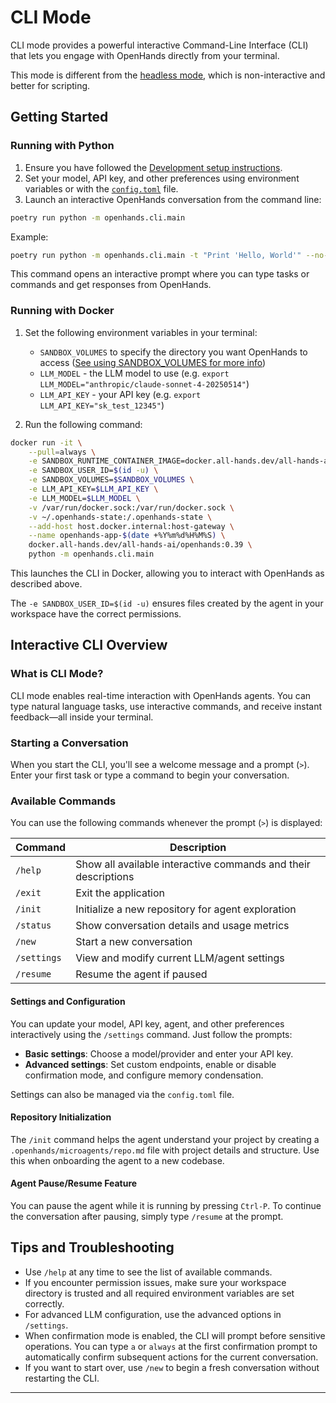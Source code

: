 # CLI Mode

CLI mode provides a powerful interactive Command-Line Interface (CLI) that lets you engage with OpenHands directly
from your terminal.

This mode is different from the [headless mode](headless-mode), which is non-interactive and better for scripting.

## Getting Started

### Running with Python

1. Ensure you have followed the [Development setup instructions](https://github.com/All-Hands-AI/OpenHands/blob/main/Development.md).
2. Set your model, API key, and other preferences using environment variables or with the [`config.toml`](https://github.com/All-Hands-AI/OpenHands/blob/main/config.template.toml) file.
3. Launch an interactive OpenHands conversation from the command line:

```bash
poetry run python -m openhands.cli.main 
```

Example:
```bash
poetry run python -m openhands.cli.main -t "Print 'Hello, World'" --no-auto-continue
```

This command opens an interactive prompt where you can type tasks or commands and get responses from OpenHands.

### Running with Docker

1. Set the following environment variables in your terminal:
   - `SANDBOX_VOLUMES` to specify the directory you want OpenHands to access ([See using SANDBOX_VOLUMES for more info](../runtimes/docker#using-sandbox_volumes))
   - `LLM_MODEL` - the LLM model to use (e.g. `export LLM_MODEL="anthropic/claude-sonnet-4-20250514"`)
   - `LLM_API_KEY` - your API key (e.g. `export LLM_API_KEY="sk_test_12345"`)

2. Run the following command:

```bash
docker run -it \
    --pull=always \
    -e SANDBOX_RUNTIME_CONTAINER_IMAGE=docker.all-hands.dev/all-hands-ai/runtime:0.39-nikolaik \
    -e SANDBOX_USER_ID=$(id -u) \
    -e SANDBOX_VOLUMES=$SANDBOX_VOLUMES \
    -e LLM_API_KEY=$LLM_API_KEY \
    -e LLM_MODEL=$LLM_MODEL \
    -v /var/run/docker.sock:/var/run/docker.sock \
    -v ~/.openhands-state:/.openhands-state \
    --add-host host.docker.internal:host-gateway \
    --name openhands-app-$(date +%Y%m%d%H%M%S) \
    docker.all-hands.dev/all-hands-ai/openhands:0.39 \
    python -m openhands.cli.main
```

This launches the CLI in Docker, allowing you to interact with OpenHands as described above.

The `-e SANDBOX_USER_ID=$(id -u)` ensures files created by the agent in your workspace have the correct permissions.

## Interactive CLI Overview

### What is CLI Mode?

CLI mode enables real-time interaction with OpenHands agents. You can type natural language tasks, use interactive
commands, and receive instant feedback—all inside your terminal.

### Starting a Conversation

When you start the CLI, you'll see a welcome message and a prompt (`>`). Enter your first task or type a command to
begin your conversation.

### Available Commands

You can use the following commands whenever the prompt (`>`) is displayed:

| Command      | Description                                                    |
|--------------|----------------------------------------------------------------|
| `/help`      | Show all available interactive commands and their descriptions |
| `/exit`      | Exit the application                                           |
| `/init`      | Initialize a new repository for agent exploration              |
| `/status`    | Show conversation details and usage metrics                    |
| `/new`       | Start a new conversation                                       |
| `/settings`  | View and modify current LLM/agent settings                     |
| `/resume`    | Resume the agent if paused                                     |

#### Settings and Configuration

You can update your model, API key, agent, and other preferences interactively using the `/settings` command. Just
follow the prompts:

- **Basic settings**: Choose a model/provider and enter your API key.
- **Advanced settings**: Set custom endpoints, enable or disable confirmation mode, and configure memory condensation.

Settings can also be managed via the `config.toml` file.

#### Repository Initialization

The `/init` command helps the agent understand your project by creating a `.openhands/microagents/repo.md` file with
project details and structure. Use this when onboarding the agent to a new codebase.

#### Agent Pause/Resume Feature

You can pause the agent while it is running by pressing `Ctrl-P`. To continue the conversation after pausing, simply
type `/resume` at the prompt.

## Tips and Troubleshooting

- Use `/help` at any time to see the list of available commands.
- If you encounter permission issues, make sure your workspace directory is trusted and all required environment variables are set correctly.
- For advanced LLM configuration, use the advanced options in `/settings`.
- When confirmation mode is enabled, the CLI will prompt before sensitive operations. You can type `a` or `always` at the first confirmation prompt to automatically confirm subsequent actions for the current conversation.
- If you want to start over, use `/new` to begin a fresh conversation without restarting the CLI.

---
